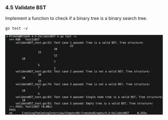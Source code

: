 ### 4.5 Validate BST
Implement a function to check if a binary tree is a binary search tree.




`go test -v`

![Test Result](_testResult.png)
